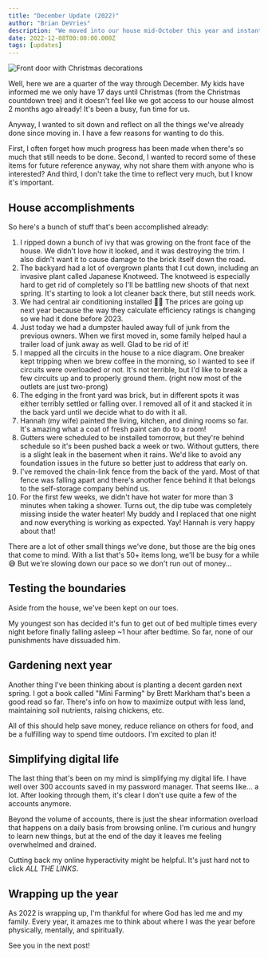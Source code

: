 ```yaml
---
title: "December Update (2022)"
author: "Brian DeVries"
description: "We moved into our house mid-October this year and instantly had a list of projects. This is what we've accomplished so far, along with some other life updates."
date: 2022-12-08T00:00:00.000Z
tags: [updates]
---
```


![Front door with Christmas decorations](/images/blog/december-update-2022/christmas-front-door-2022.jpg)

Well, here we are a quarter of the way through December. My kids have informed me we only have 17 days until Christmas (from the Christmas countdown tree) and it doesn't feel like we got access to our house almost 2 months ago already! It's been a busy, fun time for us.

Anyway, I wanted to sit down and reflect on all the things we've already done since moving in. I have a few reasons for wanting to do this.

First, I often forget how much progress has been made when there's so much that still needs to be done. Second, I wanted to record some of these items for future reference anyway, why not share them with anyone who is interested? And third, I don't take the time to reflect very much, but I know it's important.

## House accomplishments

So here's a bunch of stuff that's been accomplished already:

1. I ripped down a bunch of ivy that was growing on the front face of the house. We didn't love how it looked, and it was destroying the trim. I also didn't want it to cause damage to the brick itself down the road.
2. The backyard had a lot of overgrown plants that I cut down, including an invasive plant called Japanese Knotweed. The knotweed is especially hard to get rid of completely so I'll be battling new shoots of that next spring. It's starting to look a lot cleaner back there, but still needs work.
3. We had central air conditioning installed 🙌🏼 The prices are going up next year because the way they calculate efficiency ratings is changing so we had it done before 2023.
4. Just today we had a dumpster hauled away full of junk from the previous owners. When we first moved in, some family helped haul a trailer load of junk away as well. Glad to be rid of it!
5. I mapped all the circuits in the house to a nice diagram. One breaker kept tripping when we brew coffee in the morning, so I wanted to see if circuits were overloaded or not. It's not terrible, but I'd like to break a few circuits up and to properly ground them. (right now most of the outlets are just two-prong)
6. The edging in the front yard was brick, but in different spots it was either terribly settled or falling over. I removed all of it and stacked it in the back yard until we decide what to do with it all.
7. Hannah (my wife) painted the living, kitchen, and dining rooms so far. It's amazing what a coat of fresh paint can do to a room!
8. Gutters were scheduled to be installed tomorrow, but they're behind schedule so it's been pushed back a week or two. Without gutters, there is a slight leak in the basement when it rains. We'd like to avoid any foundation issues in the future so better just to address that early on.
9. I've removed the chain-link fence from the back of the yard. Most of that fence was falling apart and there's another fence behind it that belongs to the self-storage company behind us.
10. For the first few weeks, we didn't have hot water for more than 3 minutes when taking a shower. Turns out, the dip tube was completely missing inside the water heater! My buddy and I replaced that one night and now everything is working as expected. Yay! Hannah is very happy about that!

There are a lot of other small things we've done, but those are the big ones that come to mind. With a list that's 50+ items long, we'll be busy for a while 😅 But we're slowing down our pace so we don't run out of money...

## Testing the boundaries

Aside from the house, we've been kept on our toes.

My youngest son has decided it's fun to get out of bed multiple times every night before finally falling asleep ~1 hour after bedtime. So far, none of our punishments have dissuaded him.

## Gardening next year

Another thing I've been thinking about is planting a decent garden next spring. I got a book called "Mini Farming" by Brett Markham that's been a good read so far. There's info on how to maximize output with less land, maintaining soil nutrients, raising chickens, etc.

All of this should help save money, reduce reliance on others for food, and be a fulfilling way to spend time outdoors. I'm excited to plan it!

## Simplifying digital life

The last thing that's been on my mind is simplifying my digital life. I have well over 300 accounts saved in my password manager. That seems like... a lot. After looking through them, it's clear I don't use quite a few of the accounts anymore.

Beyond the volume of accounts, there is just the shear information overload that happens on a daily basis from browsing online. I'm curious and hungry to learn new things, but at the end of the day it leaves me feeling overwhelmed and drained.

Cutting back my online hyperactivity might be helpful. It's just hard not to click _ALL THE LINKS_.

## Wrapping up the year

As 2022 is wrapping up, I'm thankful for where God has led me and my family. Every year, it amazes me to think about where I was the year before physically, mentally, and spiritually.

See you in the next post!
